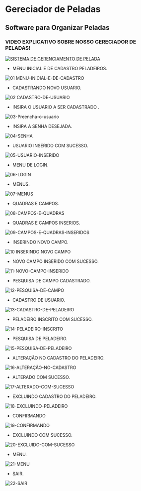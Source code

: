 # Gereciador de Peladas 
## Software para Organizar Peladas

### VIDEO EXPLICATIVO SOBRE NOSSO GERECIADOR DE PELADAS!

[![SISTEMA DE GERENCIAMENTO DE PELADA](https://user-images.githubusercontent.com/52393225/86505502-c91e2d00-bd9b-11ea-9bf0-8f992d758a14.png)](http://www.youtube.com/watch?v=agzLC6yL1dU "SISTEMA DE GERENCIAMENTO DE PELADA")

* MENU INICIAL E DE CADASTRO PELADEIROS.

![01 MENU-INICIAL-E-DE-CADASTRO](https://user-images.githubusercontent.com/52393225/86505071-cec54400-bd96-11ea-995b-d86ae7cb2a98.png)

* CADASTRANDO NOVO USUARIO. 

![02 CADASTRO-DE-USUARIO](https://user-images.githubusercontent.com/52393225/86505079-ef8d9980-bd96-11ea-949a-205902bf1199.png)

* INSIRA O USUARIO A SER CADASTRADO .

![03-Preencha-o-usuario](https://user-images.githubusercontent.com/52393225/86505080-f5837a80-bd96-11ea-8b9e-8c93ec4eda95.png)

* INSIRA A SENHA DESEJADA.

![04-SENHA](https://user-images.githubusercontent.com/52393225/86505084-fae0c500-bd96-11ea-802b-c7d74a28ed5e.png)

* USUARIO INSERIDO COM SUCESSO.

![05-USUARIO-INSERIDO](https://user-images.githubusercontent.com/52393225/86505292-01703c00-bd99-11ea-95b4-b70c1ac0eeb0.png)

* MENU DE LOGIN.

![06-LOGIN](https://user-images.githubusercontent.com/52393225/86505286-f87f6a80-bd98-11ea-9d71-13a52b3a7007.png)

* MENUS.

![07-MENUS](https://user-images.githubusercontent.com/52393225/86505105-35e2f880-bd97-11ea-8bf9-25c17ed54b5f.png)

* QUADRAS E CAMPOS.

![08-CAMPOS-E-QUADRAS](https://user-images.githubusercontent.com/52393225/86505298-2a90cc80-bd99-11ea-91cf-dc2e7782ab1c.png)

* QUADRAS E CAMPOS INSERIOS.

![09-CAMPOS-E-QUADRAS-INSERIDOS](https://user-images.githubusercontent.com/52393225/86505300-32507100-bd99-11ea-9e3d-5d365525c712.png)

* INSERINDO NOVO CAMPO.

![10 INSERINDO NOVO CAMPO](https://user-images.githubusercontent.com/52393225/86505301-33819e00-bd99-11ea-8c34-d0c5ca0b75c8.png)

* NOVO CAMPO INSERIDO COM SUCESSO.

![11-NOVO-CAMPO-INSERIDO](https://user-images.githubusercontent.com/52393225/86505320-69bf1d80-bd99-11ea-807f-f84e4b76a824.png)

* PESQUISA DE CAMPO CADASTRADO.

![12-PESQUISA-DE-CAMPO](https://user-images.githubusercontent.com/52393225/86505321-6af04a80-bd99-11ea-8bd4-6fd71a8f8411.png)

* CADASTRO DE USUARIO.

![13-CADASTRO-DE-PELADEIRO](https://user-images.githubusercontent.com/52393225/86505325-6cba0e00-bd99-11ea-9d75-5e6ce0e33959.png)

* PELADEIRO INSCRITO COM SUCESSO. 

![14-PELADEIRO-INSCRITO](https://user-images.githubusercontent.com/52393225/86505362-e7832900-bd99-11ea-885a-06c1ca97b430.png)

* PESQUISA DE PELADEIRO.

![15-PESQUISA-DE-PELADEIRO](https://user-images.githubusercontent.com/52393225/86505363-e94cec80-bd99-11ea-94df-7f98a14aee62.png)

* ALTERAÇÃO NO CADASTRO DO PELADEIRO.

![16-ALTERAÇÃO-NO-CADASTRO](https://user-images.githubusercontent.com/52393225/86505364-e9e58300-bd99-11ea-804c-be8d5bfcfd7f.png)

* ALTERADO COM SUCESSO. 

![17-ALTERADO-COM-SUCESSO](https://user-images.githubusercontent.com/52393225/86505365-ea7e1980-bd99-11ea-90c0-79d21655a2b2.png)

* EXCLUINDO CADASTRO DO PELADEIRO.

![18-EXCLUINDO-PELADEIRO](https://user-images.githubusercontent.com/52393225/86505366-ebaf4680-bd99-11ea-8969-06a8fa4a6039.png)

* CONFIRMANDO 

![19-CONFIRMANDO](https://user-images.githubusercontent.com/52393225/86505405-6d9f6f80-bd9a-11ea-8b35-8dd3872572ae.png)

* EXCLUINDO COM SUCESSO.

![20-EXCLUIDO-COM-SUCESSO](https://user-images.githubusercontent.com/52393225/86505398-6710f800-bd9a-11ea-99a9-6233a3bf8a8b.png)

* MENU. 

![21-MENU](https://user-images.githubusercontent.com/52393225/86505399-68dabb80-bd9a-11ea-88ac-7282d3012f99.png)

* SAIR.

![22-SAIR](https://user-images.githubusercontent.com/52393225/86505401-6b3d1580-bd9a-11ea-9b94-c6109293458d.png)







